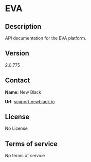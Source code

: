 # EVA

## Description

API documentation for the EVA platform.

## Version

2.0.775

## Contact

**Name:** New Black

**Url:** [support.newblack.io](https://support.newblack.io)

## License

No License

## Terms of service

No terms of service